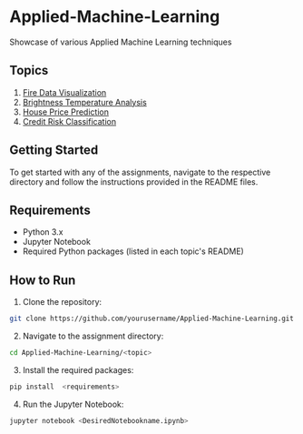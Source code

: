 # Applied-Machine-Learning
Showcase of various Applied Machine Learning techniques 

## Topics

1. [Fire Data Visualization](Fire-Data-Visualization/)
2. [Brightness Temperature Analysis](Brightness-temperature-analysis/)
3. [House Price Prediction](House-price-prediction/)
4. [Credit Risk Classification](Credit-risk-classification/)


## Getting Started

To get started with any of the assignments, navigate to the respective directory and follow the instructions provided in the README files.

## Requirements

- Python 3.x
- Jupyter Notebook
- Required Python packages (listed in each topic's README)

## How to Run

1. Clone the repository:
```bash
git clone https://github.com/yourusername/Applied-Machine-Learning.git
```
2. Navigate to the assignment directory:
```bash
cd Applied-Machine-Learning/<topic>
```
3. Install the required packages:
```bash
pip install  <requirements>
```
4. Run the Jupyter Notebook:
```bash
jupyter notebook <DesiredNotebookname.ipynb>
```
